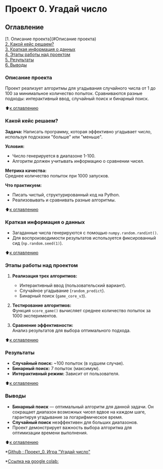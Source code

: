 # Проект 0. Угадай число

## Оглавление  
[1. Описание проекта](#Описание проекта)  
[2. Какой кейс решаем?](#Какой-кейс-решаем)  
[3. Краткая информация о данных](#Краткая-информация-о-данных)  
[4. Этапы работы над проектом](#Этапы-работы-над-проектом)  
[5. Результаты](#Результаты)  
[6. Выводы](#Выводы)  

### Описание проекта    
Проект реализует алгоритмы для угадывания случайного числа от 1 до 100 за минимальное количество попыток. Сравниваются разные подходы: интерактивный ввод, случайный поиск и бинарный поиск.

:arrow_up:[к оглавлению](#Оглавление)

### Какой кейс решаем?    
**Задача:** Написать программу, которая эффективно угадывает число, используя подсказки "больше" или "меньше".

**Условия:**
- Число генерируется в диапазоне 1-100.
- Алгоритм должен учитывать информацию о сравнении чисел.

**Метрика качества:**  
Среднее количество попыток при 1000 запусков.

**Что практикуем:**  
- Писать чистый, структурированный код на Python.
- Реализовывать и сравнивать разные алгоритмы.

:arrow_up:[к оглавлению](#Оглавление)

### Краткая информация о данных  
- Загаданные числа генерируются с помощью `numpy.random.randint()`.
- Для воспроизводимости результатов используется фиксированный сид (`np.random.seed(1)`).

:arrow_up:[к оглавлению](#Оглавление)

### Этапы работы над проектом  
1. **Реализация трех алгоритмов:**
   - Интерактивный ввод (пользовательский вариант).
   - Случайное угадывание (`random_predict`).
   - Бинарный поиск (`game_core_v3`).

2. **Тестирование алгоритмов:**  
   Функция `score_game()` вычисляет среднее количество попыток за 1000 экспериментов.

3. **Сравнение эффективности:**  
   Анализ результатов для выбора оптимального подхода.

:arrow_up:[к оглавлению](#Оглавление)

### Результаты  
- **Случайный поиск:** ~100 попыток (в худшем случае).
- **Бинарный поиск:** 7 попыток (максимум).
- **Интерактивный режим:** Зависит от пользователя.

:arrow_up:[к оглавлению](#Оглавление)

### Выводы  
- **Бинарный поиск** — оптимальный алгоритм для данной задачи. Он сокращает диапазон возможных чисел вдвое на каждом шаге, гарантируя угадывание за логарифмическое время.
- **Случайный поиск** неэффективен для больших диапазонов.
- Проект демонстрирует важность выбора алгоритма для оптимизации времени выполнения.

:arrow_up:[к оглавлению](#Оглавление)


*[Github : Проект_0. Игра "Угадай число"](https://github.com/ANTIOKH2/skill_ed/blob/main/project_0/game_v3.py)


*[Cсылка на google colab:](https://colab.research.google.com/drive/1au4mfxN2qIp7wPAaUV45vksvQVkC1fxC?usp=sharing)

